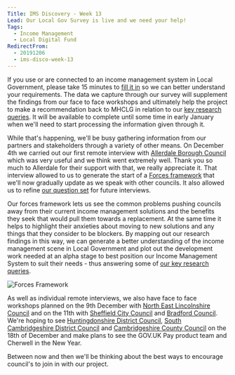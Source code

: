```yaml
---
Title: IMS Discovery - Week 13
Lead: Our Local Gov Survey is live and we need your help! 
Tags: 
  - Income Management
  - Local Digital Fund
RedirectFrom:
  - 20191206
  - ims-disco-week-13
---
```


If you use or are connected to an income management system in Local Government, please take 15 minutes to [fill it in](https://www.surveymonkey.co.uk/r/BMBCIMS12) so we can better understand your requirements. The data we capture through our survey will supplement the findings from our face to face workshops and ultimately help the project to make a recommendation back to MHCLG in relation to our [key research queries](/20190916). It will be available to complete until some time in early January when we'll need to start processing the information given through it.

While that's happening, we'll be busy gathering information from our partners and stakeholders through a variety of other means. On December 4th we carried out our first remote interview with [Allerdale Borough Council](https://www.allerdale.gov.uk/) which was very useful and we think went extremely well. Thank you so much to Allerdale for their support with that, we really appreciate it. That interview allowed to us to generate the start of a [Forces framework](https://dxw.slack.com/files/UF8061ZPU/FRCK08E5N/screenshot_2019-12-06_at_08.24.50.png) that we'll now gradually update as we speak with other councils. It also allowed us to refine [our question set](https://docs.google.com/presentation/d/1rZjEP1m2z3UPqHzikuIyPsWyCdw5m7SPT_fKI93T1ag/) for future interviews.

Our forces framework lets us see the common problems pushing councils away from their current income management solutions and the benefits they seek that would pull them towards a replacement. At the same time it helps to highlight their anxieties about moving to new solutions and any things that they consider to be blockers. By mapping out our research findings in this way, we can generate a better understanding of the income management scene in Local Government and plot out the development work needed at an alpha stage to best position our Income Management System to suit their needs - thus answering some of [our key research queries](/20190916).

![Forces Framework](https://www.strategyzer.com/hubfs/Imported_Blog_Media/Forces_Diagram_Version_Strategyzer-3.jpeg)

As well as individual remote interviews, we also have face to face workshops planned on the 9th December with [North East Lincolnshire Council](https://www.nelincs.gov.uk/) and on the 11th with [Sheffield City Council](https://www.sheffield.gov.uk/) and [Bradford Council](https://www.bradford.gov.uk/). We're hoping to see [Huntingdonshire District Council](https://www.huntingdonshire.gov.uk/), [South Cambridgeshire District Council](https://www.scambs.gov.uk/) and [Cambridgeshire County Council](https://www.cambridgeshire.gov.uk/) on the 18th of December and make plans to see the GOV.UK Pay product team and Cherwell in the New Year.

Between now and then we'll be thinking about the best ways to encourage council's to join in with our project.